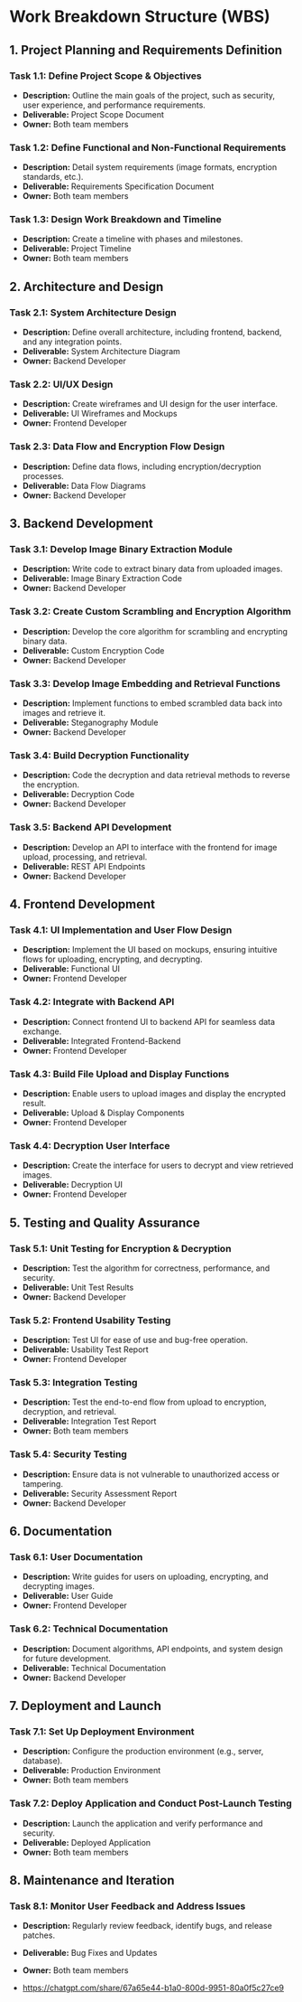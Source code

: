 # Work Breakdown Structure (WBS)

## 1. Project Planning and Requirements Definition

### Task 1.1: Define Project Scope & Objectives
- **Description:** Outline the main goals of the project, such as security, user experience, and performance requirements.
- **Deliverable:** Project Scope Document
- **Owner:** Both team members

### Task 1.2: Define Functional and Non-Functional Requirements
- **Description:** Detail system requirements (image formats, encryption standards, etc.).
- **Deliverable:** Requirements Specification Document
- **Owner:** Both team members

### Task 1.3: Design Work Breakdown and Timeline
- **Description:** Create a timeline with phases and milestones.
- **Deliverable:** Project Timeline
- **Owner:** Both team members

## 2. Architecture and Design

### Task 2.1: System Architecture Design
- **Description:** Define overall architecture, including frontend, backend, and any integration points.
- **Deliverable:** System Architecture Diagram
- **Owner:** Backend Developer

### Task 2.2: UI/UX Design
- **Description:** Create wireframes and UI design for the user interface.
- **Deliverable:** UI Wireframes and Mockups
- **Owner:** Frontend Developer

### Task 2.3: Data Flow and Encryption Flow Design
- **Description:** Define data flows, including encryption/decryption processes.
- **Deliverable:** Data Flow Diagrams
- **Owner:** Backend Developer

## 3. Backend Development

### Task 3.1: Develop Image Binary Extraction Module
- **Description:** Write code to extract binary data from uploaded images.
- **Deliverable:** Image Binary Extraction Code
- **Owner:** Backend Developer

### Task 3.2: Create Custom Scrambling and Encryption Algorithm
- **Description:** Develop the core algorithm for scrambling and encrypting binary data.
- **Deliverable:** Custom Encryption Code
- **Owner:** Backend Developer

### Task 3.3: Develop Image Embedding and Retrieval Functions
- **Description:** Implement functions to embed scrambled data back into images and retrieve it.
- **Deliverable:** Steganography Module
- **Owner:** Backend Developer

### Task 3.4: Build Decryption Functionality
- **Description:** Code the decryption and data retrieval methods to reverse the encryption.
- **Deliverable:** Decryption Code
- **Owner:** Backend Developer

### Task 3.5: Backend API Development
- **Description:** Develop an API to interface with the frontend for image upload, processing, and retrieval.
- **Deliverable:** REST API Endpoints
- **Owner:** Backend Developer

## 4. Frontend Development

### Task 4.1: UI Implementation and User Flow Design
- **Description:** Implement the UI based on mockups, ensuring intuitive flows for uploading, encrypting, and decrypting.
- **Deliverable:** Functional UI
- **Owner:** Frontend Developer

### Task 4.2: Integrate with Backend API
- **Description:** Connect frontend UI to backend API for seamless data exchange.
- **Deliverable:** Integrated Frontend-Backend
- **Owner:** Frontend Developer

### Task 4.3: Build File Upload and Display Functions
- **Description:** Enable users to upload images and display the encrypted result.
- **Deliverable:** Upload & Display Components
- **Owner:** Frontend Developer

### Task 4.4: Decryption User Interface
- **Description:** Create the interface for users to decrypt and view retrieved images.
- **Deliverable:** Decryption UI
- **Owner:** Frontend Developer

## 5. Testing and Quality Assurance

### Task 5.1: Unit Testing for Encryption & Decryption
- **Description:** Test the algorithm for correctness, performance, and security.
- **Deliverable:** Unit Test Results
- **Owner:** Backend Developer

### Task 5.2: Frontend Usability Testing
- **Description:** Test UI for ease of use and bug-free operation.
- **Deliverable:** Usability Test Report
- **Owner:** Frontend Developer

### Task 5.3: Integration Testing
- **Description:** Test the end-to-end flow from upload to encryption, decryption, and retrieval.
- **Deliverable:** Integration Test Report
- **Owner:** Both team members

### Task 5.4: Security Testing
- **Description:** Ensure data is not vulnerable to unauthorized access or tampering.
- **Deliverable:** Security Assessment Report
- **Owner:** Backend Developer

## 6. Documentation

### Task 6.1: User Documentation
- **Description:** Write guides for users on uploading, encrypting, and decrypting images.
- **Deliverable:** User Guide
- **Owner:** Frontend Developer

### Task 6.2: Technical Documentation
- **Description:** Document algorithms, API endpoints, and system design for future development.
- **Deliverable:** Technical Documentation
- **Owner:** Backend Developer

## 7. Deployment and Launch

### Task 7.1: Set Up Deployment Environment
- **Description:** Configure the production environment (e.g., server, database).
- **Deliverable:** Production Environment
- **Owner:** Both team members

### Task 7.2: Deploy Application and Conduct Post-Launch Testing
- **Description:** Launch the application and verify performance and security.
- **Deliverable:** Deployed Application
- **Owner:** Both team members

## 8. Maintenance and Iteration

### Task 8.1: Monitor User Feedback and Address Issues
- **Description:** Regularly review feedback, identify bugs, and release patches.
- **Deliverable:** Bug Fixes and Updates
- **Owner:** Both team members

- https://chatgpt.com/share/67a65e44-b1a0-800d-9951-80a0f5c27ce9

